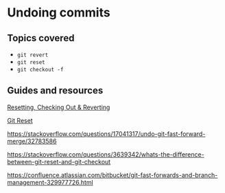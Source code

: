 # Undoing commits

## Topics covered

* `git revert`
* `git reset`
* `git checkout -f`

## Guides and resources

[Resetting, Checking Out & Reverting](https://www.atlassian.com/git/tutorials/resetting-checking-out-and-reverting)

[Git Reset](https://www.atlassian.com/git/tutorials/undoing-changes/git-reset)

https://stackoverflow.com/questions/17041317/undo-git-fast-forward-merge/32783586

https://stackoverflow.com/questions/3639342/whats-the-difference-between-git-reset-and-git-checkout

https://confluence.atlassian.com/bitbucket/git-fast-forwards-and-branch-management-329977726.html